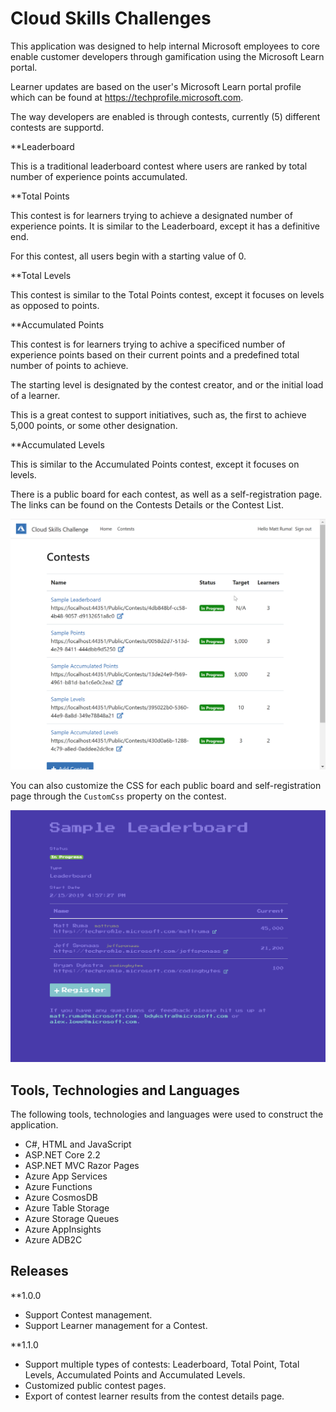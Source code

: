 # Cloud Skills Challenges
This application was designed to help internal Microsoft employees to core enable customer developers through gamification using the Microsoft Learn portal.

Learner updates are based on the user's Microsoft Learn portal profile which can be found at https://techprofile.microsoft.com. 

The way developers are enabled is through contests, currently (5) different contests are supportd.

**Leaderboard

This is a traditional leaderboard contest where users are ranked by total number of experience points accumulated.

**Total Points

This contest is for learners trying to achieve a designated number of experience points. It is similar to the Leaderboard, except it has a definitive end. 

For this contest, all users begin with a starting value of 0.

**Total Levels

This contest is similar to the Total Points contest, except it focuses on levels as opposed to points.

**Accumulated Points

This contest is for learners trying to achive a specificed number of experience points based on their current points and a predefined total number of points to achieve.

The starting level is designated by the contest creator, and or the initial load of a learner.

This is a great contest to support initiatives, such as, the first to achieve 5,000 points, or some other designation.

**Accumulated Levels

This is similar to the Accumulated Points contest, except it focuses on levels.

There is a public board for each contest, as well as a self-registration page. The links can be found on the Contests Details or the Contest List.

![Contest List Screenshot][screenshot-contest-list]

You can also customize the CSS for each public board and self-registration page through the `CustomCss` property on the contest.

![Contest Details Screenshot][screenshot-contest-details-public]

## Tools, Technologies and Languages

The following tools, technologies and languages were used to construct the application.

* C#, HTML and JavaScript
* ASP.NET Core 2.2
* ASP.NET MVC Razor Pages
* Azure App Services
* Azure Functions
* Azure CosmosDB
* Azure Table Storage
* Azure Storage Queues
* Azure AppInsights
* Azure ADB2C

[screenshot-contest-list]: https://github.com/GLRAzure/praxeum/blob/master/screenshot-contest-list.png?raw=true
[screenshot-contest-details-public]: https://github.com/GLRAzure/praxeum/blob/master/screenshot-contest-details-public.png?raw=true

## Releases

**1.0.0

* Support Contest management.
* Support Learner management for a Contest.

**1.1.0

* Support multiple types of contests: Leaderboard, Total Point, Total Levels, Accumulated Points and Accumulated Levels.
* Customized public contest pages.
* Export of contest learner results from the contest details page.


